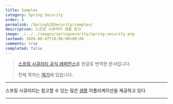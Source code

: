 ```yaml
---
title: Samples
category: Spring Security
order: 8
permalink: /Spring%20Security/samples/
description: 스프링 시큐리티 샘플 링크
image: ./../../images/springsecurity/spring-security.png
lastmod: 2020-08-07T10:00:00+09:00
comments: true
completed: false
---
```


> [스프링 시큐리티 공식 레퍼런스](https://docs.spring.io/spring-security/site/docs/5.3.2.RELEASE/reference/html5/#samples)를 한글로 번역한 문서입니다.
>
> 전체 목차는 [여기](../contents/)에 있습니다.

---

스프링 시큐리티는 참고할 수 있는 많은 [샘플](https://github.com/spring-projects/spring-security/tree/5.3.2.RELEASE/samples) 어플리케이션을 제공하고 있다.

---